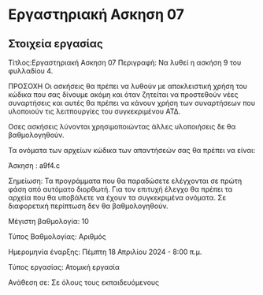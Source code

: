 # Εργαστηριακή Ασκηση 07

## Στοιχεία εργασίας
Τίτλος:Εργαστηριακή Ασκηση 07
Περιγραφή:
Να λυθεί η ασκήση 9 του φυλλαδίου 4. 

ΠΡΟΣΟΧΗ Οι ασκήσεις θα πρέπει να λυθούν με αποκλειστική χρήση του κώδικα που σας δίνουμε ακόμη και όταν ζητείται να προστεθούν νέες συναρτήσεις και αυτές θα πρέπει να κάνουν χρήση των συναρτήσεων που υλοποιούν τις λειτπουργίες του συγκεκριμένου ΑΤΔ.

Οσες ασκήσεις λύνονται χρησιμοποιώντας άλλες υλοποιήσεις δε θα βαθμολογηθούν.

Τα ονόματα των αρχείων κώδικα των απαντήσεών σας θα πρέπει να είναι:

Άσκηση : a9f4.c

Σημείωση: Τα προγράμματα που θα παραδώσετε ελέγχονται σε πρώτη φάση από αυτόματο διορθωτή. Για τον επιτυχή έλεγχο θα πρέπει τα αρχεία που θα υποβάλετε να έχουν τα συγκεκριμένα ονόματα. Σε διαφορετική περίπτωση δεν θα βαθμολογηθούν.

Μέγιστη βαθμολογία: 10

Τύπος Βαθμολογίας: Αριθμός

Ημερομηνία έναρξης: Πέμπτη 18 Απριλίου 2024 - 8:00 π.μ.

Τύπος εργασίας: Ατομική εργασία

Ανάθεση σε: Σε όλους τους εκπαιδευόμενους